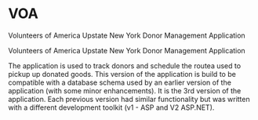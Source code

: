 VOA
===

Volunteers of America Upstate New York Donor Management Application 

Volunteers of America Upstate New York Donor Management Application

The application is used to track donors and schedule the routea used to pickup up donated goods. This version of the application is build to be compatible with a database schema used by an earlier version of the application (with some minor enhancements). It is the 3rd version of the application. Each previous version had similar functionality but was written with a different development toolkit (v1 - ASP and V2 ASP.NET).
